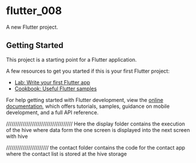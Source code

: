 # flutter_008

A new Flutter project.

## Getting Started

This project is a starting point for a Flutter application.

A few resources to get you started if this is your first Flutter project:

- [Lab: Write your first Flutter app](https://docs.flutter.dev/get-started/codelab)
- [Cookbook: Useful Flutter samples](https://docs.flutter.dev/cookbook)

For help getting started with Flutter development, view the
[online documentation](https://docs.flutter.dev/), which offers tutorials,
samples, guidance on mobile development, and a full API reference.

////////////////////////////////////
Here the display folder contains the execution of the hive where data form
the one screen is displayed into the next screen with hive 

///////////////////////
the contact folder contains the code for the  contact app where the contact list is stored at the hive storage
